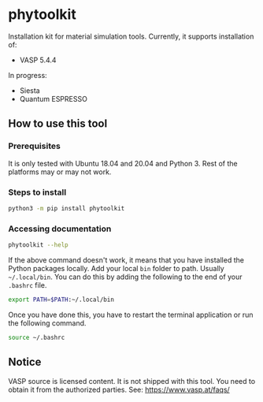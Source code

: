 # phytoolkit
Installation kit for material simulation tools. Currently, it supports installation of:
- VASP 5.4.4

In progress:
- Siesta
- Quantum ESPRESSO

## How to use this tool

### Prerequisites
It is only tested with Ubuntu 18.04 and 20.04 and Python 3. Rest of the platforms may or may not work.

### Steps to install
```bash
python3 -m pip install phytoolkit
```

### Accessing documentation
```bash
phytoolkit --help
```

If the above command doesn't work, it means that you have installed the Python packages locally. Add
your local `bin` folder to path. Usually `~/.local/bin`. You can do this by adding the following to
the end of your `.bashrc` file.

```bash
export PATH=$PATH:~/.local/bin
```

Once you have done this, you have to restart the terminal application or run the following command.

```bash
source ~/.bashrc
```

## Notice
VASP source is licensed content. It is not shipped with this tool. You need to obtain it from the authorized parties. See: https://www.vasp.at/faqs/
